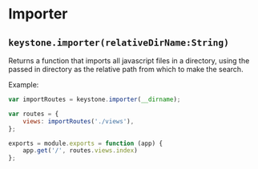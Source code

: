 # Importer

## `keystone.importer(relativeDirName:String)`

Returns a function that imports all javascript files in a directory, using the passed in directory as the relative path from which to make the search.

Example:

```javascript
var importRoutes = keystone.importer(__dirname);

var routes = {
	views: importRoutes('./views'),
};

exports = module.exports = function (app) {
	app.get('/', routes.views.index)
};
```
